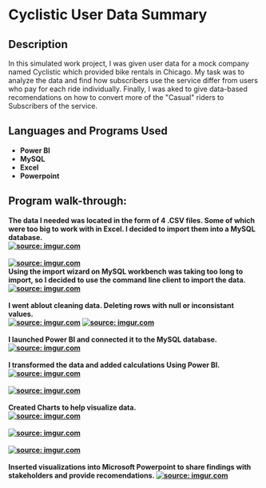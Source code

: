 <h1>Cyclistic User Data Summary</h1>


<h2>Description</h2>
In this simulated work project, I was given user data for a mock company named Cyclistic which provided bike rentals in Chicago. My task was to analyze the data and find how subscribers use the service differ from users who pay for each ride individually. Finally, I was aked to give data-based recomendations on how to convert more of the "Casual" riders to Subscribers of the service. 
<br />


<h2>Languages and Programs Used</h2>

- <b>Power BI<b> 
- <b>MySQL
- <b>Excel
- <b>Powerpoint</b>



<h2>Program walk-through:</h2>

The data I needed was located in the form of 4 .CSV files. Some of which were too big to work with in Excel. I decided to import them into a MySQL database.
<br/>
<a href="https://imgur.com/hIjHesv"><img src="https://i.imgur.com/hIjHesv.png" title="source: imgur.com" /></a>
<br />
<br />
<a href="https://imgur.com/AJV8a2O"><img src="https://i.imgur.com/AJV8a2O.png" title="source: imgur.com" /></a>
<br />
Using the import wizard on MySQL workbench was taking too long to import, so I decided to use the command line client to import the data. <br/>
<a href="https://imgur.com/YJjTjUm"><img src="https://i.imgur.com/YJjTjUm.png" title="source: imgur.com" /></a>
<br />
<br />
I went ablout cleaning data. Deleting rows with null or inconsistant values.  <br/>
<a href="https://imgur.com/GzIzJRq"><img src="https://i.imgur.com/GzIzJRq.png" title="source: imgur.com" /></a>
<a href="https://imgur.com/gAtJAsv"><img src="https://i.imgur.com/gAtJAsv.png" title="source: imgur.com" /></a>
<br />
<br />
I launched Power BI and connected it to the MySQL database. <br/>
<a href="https://imgur.com/6IbS6UQ"><img src="https://i.imgur.com/6IbS6UQ.png" title="source: imgur.com" /></a>
<br />
<br />
I transformed the data and added calculations Using Power BI.  <br/>
<a href="https://imgur.com/LLYmDr0"><img src="https://i.imgur.com/LLYmDr0.png" title="source: imgur.com" /></a>
<br />
<br />
<a href="https://imgur.com/Ho4vdOw"><img src="https://i.imgur.com/Ho4vdOw.png" title="source: imgur.com" /></a>
<br />
<br />
Created Charts to help visualize data.  <br/>
<a href="https://imgur.com/n8jxnz2"><img src="https://i.imgur.com/n8jxnz2.png" title="source: imgur.com" /></a>
<br />
<br />
<a href="https://imgur.com/bMLel9Q"><img src="https://i.imgur.com/bMLel9Q.png" title="source: imgur.com" /></a>
<br />
<br />
<a href="https://imgur.com/gm2jrq7"><img src="https://i.imgur.com/gm2jrq7.png" title="source: imgur.com" /></a>
<br />
<br />
Inserted visualizations into Microsoft Powerpoint to share findings with stakeholders and provide recomendations.
<a href="https://imgur.com/HvjDrok"><img src="https://i.imgur.com/HvjDrok.png" title="source: imgur.com" /></a>
<br />
<br />
</p>

<!--
 ```diff
- text in red
+ text in green
! text in orange
# text in gray
@@ text in purple (and bold)@@
```
